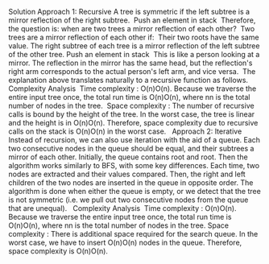 Solution
Approach 1: Recursive
A tree is symmetric if the left subtree is a mirror reflection of the right subtree.
​
Push an element in stack
​
Therefore, the question is: when are two trees a mirror reflection of each other?
​
Two trees are a mirror reflection of each other if:
​
Their two roots have the same value.
The right subtree of each tree is a mirror reflection of the left subtree of the other tree.
Push an element in stack
​
This is like a person looking at a mirror. The reflection in the mirror has the same head, but the reflection's right arm corresponds to the actual person's left arm, and vice versa.
​
The explanation above translates naturally to a recursive function as follows.
​
​
Complexity Analysis
​
Time complexity : O(n)O(n). Because we traverse the entire input tree once, the total run time is O(n)O(n), where nn is the total number of nodes in the tree.
​
Space complexity : The number of recursive calls is bound by the height of the tree. In the worst case, the tree is linear and the height is in O(n)O(n). Therefore, space complexity due to recursive calls on the stack is O(n)O(n) in the worst case.
​
​
Approach 2: Iterative
Instead of recursion, we can also use iteration with the aid of a queue. Each two consecutive nodes in the queue should be equal, and their subtrees a mirror of each other. Initially, the queue contains root and root. Then the algorithm works similarly to BFS, with some key differences. Each time, two nodes are extracted and their values compared. Then, the right and left children of the two nodes are inserted in the queue in opposite order. The algorithm is done when either the queue is empty, or we detect that the tree is not symmetric (i.e. we pull out two consecutive nodes from the queue that are unequal).
​
​
Complexity Analysis
​
Time complexity : O(n)O(n). Because we traverse the entire input tree once, the total run time is O(n)O(n), where nn is the total number of nodes in the tree.
​
Space complexity : There is additional space required for the search queue. In the worst case, we have to insert O(n)O(n) nodes in the queue. Therefore, space complexity is O(n)O(n).
​
​